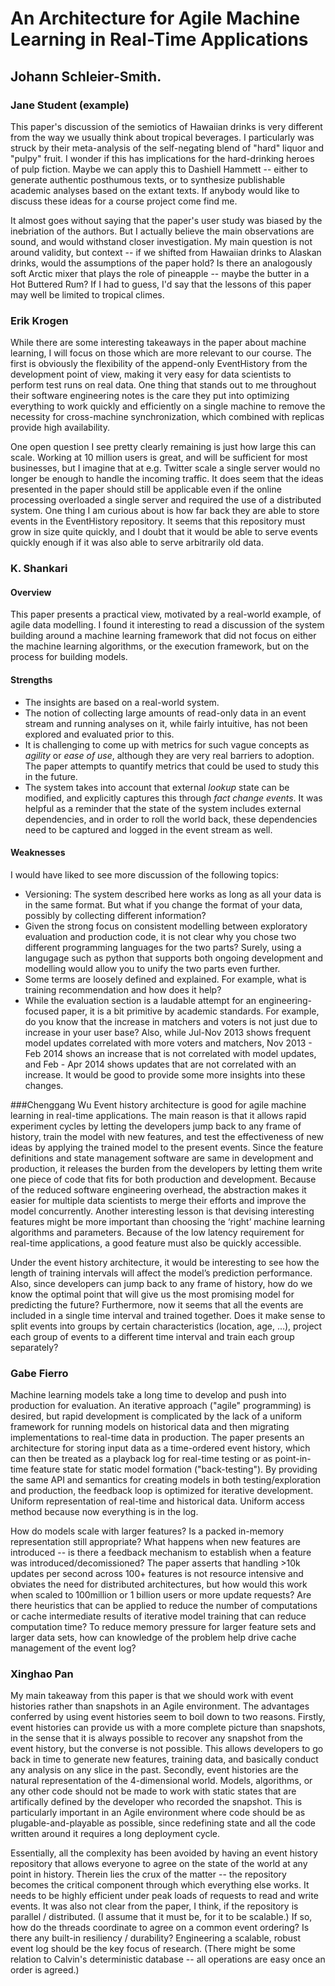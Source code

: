 # An Architecture for Agile Machine Learning in Real-Time Applications
## Johann Schleier-Smith.  

### Jane Student (example)
This paper's discussion of the semiotics of Hawaiian drinks is very different from the way we usually think about tropical beverages.  I particularly was struck by their meta-analysis of the self-negating blend of "hard" liquor and "pulpy" fruit. I wonder if this has implications for the hard-drinking heroes of pulp fiction.  Maybe we can apply this to Dashiell Hammett -- either to generate authentic posthumous texts, or to synthesize publishable academic analyses based on the extant texts.  If anybody would like to discuss these ideas for a course project come find me.

It almost goes without saying that the paper's user study was biased by the inebriation of the authors. But I actually believe the main observations are sound, and would withstand closer investigation.  My main question is not around validity, but  context -- if we shifted from Hawaiian drinks to Alaskan drinks, would the assumptions of the paper hold?  Is there an analogously soft Arctic mixer that plays the role of pineapple -- maybe the butter in a Hot Buttered Rum?  If I had to guess, I'd say that the lessons of this paper may well be limited to tropical climes.

### Erik Krogen

While there are some interesting takeaways in the paper about machine learning, I will focus on those which are more relevant to our course. The first is obviously the flexibility of the append-only EventHistory from the development point of view, making it very easy for data scientists to perform test runs on real data. One thing that stands out to me throughout their software engineering notes is the care they put into optimizing everything to work quickly and efficiently on a single machine to remove the necessity for cross-machine synchronization, which combined with replicas provide high availability.  

One open question I see pretty clearly remaining is just how large this can scale. Working at 10 million users is great, and will be sufficient for most businesses, but I imagine that at e.g. Twitter scale a single server would no longer be enough to handle the incoming traffic. It does seem that the ideas presented in the paper should still be applicable even if the online processing overloaded a single server and required the use of a distributed system. One thing I am curious about is how far back they are able to store events in the EventHistory repository. It seems that this repository must grow in size quite quickly, and I doubt that it would be able to serve events quickly enough if it was also able to serve arbitrarily old data. 

### K. Shankari
#### Overview
This paper presents a practical view, motivated by a real-world example, of
agile data modelling. I found it interesting to read a discussion of the system
building around a machine learning framework that did not focus on either the
machine learning algorithms, or the execution framework, but on the process for
building models.

#### Strengths
- The insights are based on a real-world system.
- The notion of collecting large amounts of read-only data in an event stream
  and running analyses on it, while fairly intuitive, has not been explored and
  evaluated prior to this.
- It is challenging to come up with metrics for such vague concepts as
  *agility* or *ease of use*, although they are very real barriers to adoption.
  The paper attempts to quantify metrics that could be used to study this in the future.
- The system takes into account that external *lookup* state can be modified,
  and explicitly captures this through *fact change events*. It was helpful as
  a reminder that the state of the system includes external dependencies, and
  in order to roll the world back, these dependencies need to be captured and
  logged in the event stream as well.

#### Weaknesses
I would have liked to see more discussion of the following topics:
- Versioning: The system described here works as long as all your data is in
  the same format. But what if you change the format of your data, possibly by
  collecting different information?
- Given the strong focus on consistent modelling between exploratory evaluation and
  production code, it is not clear why you chose two different programming
  languages for the two parts? Surely, using a langugage such as python that
  supports both ongoing development and modelling would allow you to unify the
  two parts even further.
- Some terms are loosely defined and explained. For example, what is training
  recommendation and how does it help?
- While the evaluation section is a laudable attempt for an engineering-focused
  paper, it is a bit primitive by academic standards. For example, do you know
  that the increase in matchers and voters is not just due to increase in your
  user base? Also, while Jul-Nov 2013 shows frequent model updates correlated
  with more voters and matchers, Nov 2013 - Feb 2014 shows an increase that is
  not correlated with model updates, and Feb - Apr 2014 shows updates that are
  not correlated with an increase. It would be good to provide some more
  insights into these changes.

###Chenggang Wu
Event history architecture is good for agile machine learning in real-time applications. The main reason is that it allows rapid experiment cycles by letting the developers jump back to any frame of history, train the model with new features, and test the effectiveness of new ideas by applying the trained model to the present events. Since the feature definitions and state management software are same in development and production, it releases the burden from the developers by letting them write one piece of code that fits for both production and development. Because of the reduced software engineering overhead, the abstraction makes it easier for multiple data scientists to merge their efforts and improve the model concurrently. Another interesting lesson is that devising interesting features might be more important than choosing the ‘right’ machine learning algorithms and parameters. Because of the low latency requirement for real-time applications, a good feature must also be quickly accessible.

Under the event history architecture, it would be interesting to see how the length of training intervals will affect the model’s prediction performance. Also, since developers can jump back to any frame of history, how do we know the optimal point that will give us the most promising model for predicting the future? Furthermore, now it seems that all the events are included in a single time interval and trained together. Does it make sense to split events into groups by certain characteristics (location, age, …), project each group of events to a different time interval and train each group separately?

### Gabe Fierro

Machine learning models take a long time to develop and push into production
for evaluation. An iterative approach ("agile" programming) is desired, but
rapid development is complicated by the lack of a uniform framework for running
models on historical data and then migrating implementations to real-time data
in production.  The paper presents an architecture for storing input data as a
time-ordered event history, which can then be treated as a playback log for
real-time testing or as point-in-time feature state for static model formation
("back-testing"). By providing the same API and semantics for creating models
in both testing/exploration and production, the feedback loop is optimized for
iterative development. Uniform representation of real-time and historical data.
Uniform access method because now everything is in the log.

How do models scale with larger features? Is a packed in-memory representation
still appropriate?  What happens when new features are introduced -- is there a
feedback mechanism to establish when a feature was introduced/decomissioned?
The paper asserts that handling >10k updates per second across 100+ features is
not resource intensive and obviates the need for distributed architectures, but
how would this work when scaled to 100million or 1 billion users or more update
requests? Are there heuristics that can be applied to reduce the number of computations
or cache intermediate results of iterative model training that can reduce computation
time? To reduce memory pressure for larger feature sets and larger data sets, how
can knowledge of the problem help drive cache management of the event log?

### Xinghao Pan

My main takeaway from this paper is that we should work with event histories rather than snapshots in an Agile environment.
The advantages conferred by using event histories seem to boil down to two reasons.
Firstly, event histories can provide us with a more complete picture than snapshots, in the sense that it is always possible to recover any snapshot from the event history, but the converse is not possible.
This allows developers to go back in time to generate new features, training data, and basically conduct any analysis on any slice in the past.
Secondly, event histories are the natural representation of the 4-dimensional world.
Models, algorithms, or any other code should not be made to work with static states that are artifically defined by the developer who recorded the snapshot.
This is particularly important in an Agile environment where code should be as plugable-and-playable as possible, since redefining state and all the code written around it requires a long deployment cycle.

Essentially, all the complexity has been avoided by having an event history repository that allows everyone to agree on the state of the world at any point in history.
Therein lies the crux of the matter -- the repository becomes the critical component through which everything else works.
It needs to be highly efficient under peak loads of requests to read and write events.
It was also not clear from the paper, I think, if the repository is parallel / distributed. (I assume that it must be, for it to be scalable.)
If so, how do the threads coordinate to agree on a common event ordering?
Is there any built-in resiliency / durability?
Engineering a scalable, robust event log should be the key focus of research.
(There might be some relation to Calvin's deterministic database -- all operations are easy once an order is agreed.)
